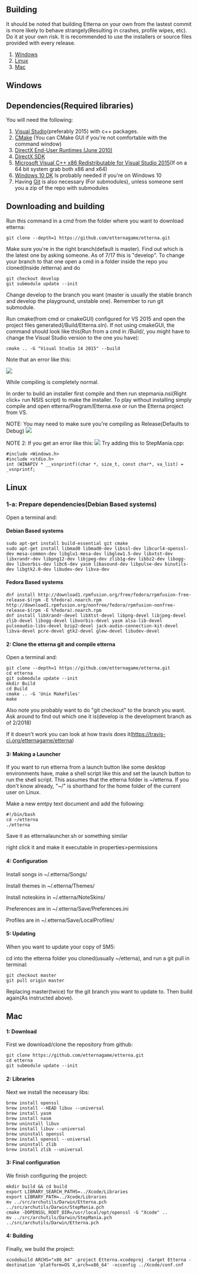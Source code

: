 ## Building

It should be noted that building Etterna on your own from the lastest commit is more likely to behave strangely(Resulting in crashes, profile wipes, etc). Do it at your own risk. It is recommended to use the installers or source files provided with every release.

1. <a href="#windows">Windows</a>
1. <a href="#linux">Linux</a>
1. <a href="#mac">Mac</a>

<a name="windows" />

## Windows

## Dependencies(Required libraries)

You will need the following:

1. <a href="https://www.visualstudio.com/">Visual Studio</a>(preferably 2015) with c++ packages.
1. <a href="http://www.cmake.org/">CMake</a> (You can CMake GUI if you're not comfortable with the command window)
1. <a href="http://www.microsoft.com/en-us/download/details.aspx?id=8109">DirectX End-User Runtimes (June 2010)</a>
1. <a href="https://www.microsoft.com/en-us/download/details.aspx?id=6812">DirectX SDK</a>
1. <a href="http://www.microsoft.com/en-us/download/details.aspx?id=48145">Microsoft Visual C++ x86 Redistributable for Visual Studio 2015</a>(If on a 64 bit system grab both x86 and x64)
1. <a href="https://developer.microsoft.com/en-us/windows/downloads/windows-10-sdk">Windows 10 DK</a> Is probably needed if you're on Windows 10
1. Having <a href="https://git-scm.com/downloads">Git</a> is also necessary (For submodules), unless someone sent you a zip of the repo with submodules

## Downloading and building

Run this command in a cmd from the folder where you want to download etterna:

    git clone --depth=1 https://github.com/etternagame/etterna.git

Make sure you're in the right branch(default is master). Find out which is the latest one by asking someone. As of 7/17 this is "develop". To change your branch to that one open a cmd in a folder inside the repo you cloned(Inside /etterna) and do

    git checkout develop
    git submodule update --init

Change develop to the branch you want (master is usually the stable branch and develop the playground, unstable one). Remember to run git submodule.

Run cmake(from cmd or cmakeGUI) configured for VS 2015 and open the project files generated(/Build/Etterna.sln). If not using cmakeGUI, the command should look like this(Run from a cmd in /Build/, you might have to change the Visual Studio version to the one you have):

    cmake .. -G "Visual Studio 14 2015" --build

Note that an error like this:

![](https://cdn.discordapp.com/attachments/326225923240230923/337716512758562817/unknown.png)

While compiling is completely normal.

In order to build an installer first compile and then run stepmania.nsi(Right click+ run NSIS script) to make the installer.
To play without installing simply compile and open etterna/Program/Etterna.exe or run the Etterna project from VS.

NOTE: You may need to make sure you're compiling as Release(Defaults to Debug)
![](https://cdn.discordapp.com/attachments/326225923240230923/337715335480475650/unknown.png)

NOTE 2: If you get an error like this:
![](http://vivide.re/863GDX4n.png)
Try adding this to StepMania.cpp:

```
#include <Windows.h>
#include <stdio.h>
int (WINAPIV * __vsnprintf)(char *, size_t, const char*, va_list) = _vsnprintf;
```

<a name="linux" />

## Linux

### 1-a: Prepare dependencies(Debian Based systems)

Open a terminal and:

#### Debian Based systems

```
sudo apt-get install build-essential git cmake
sudo apt-get install libmad0 libmad0-dev libssl-dev libcurl4-openssl-dev mesa-common-dev libglu1-mesa-dev libglew1.5-dev libxtst-dev libxrandr-dev libpng12-dev libjpeg-dev zlib1g-dev libbz2-dev libogg-dev libvorbis-dev libc6-dev yasm libasound-dev libpulse-dev binutils-dev libgtk2.0-dev libudev-dev libva-dev
```

#### Fedora Based systems

```
dnf install http://download1.rpmfusion.org/free/fedora/rpmfusion-free-release-$(rpm -E %fedora).noarch.rpm http://download1.rpmfusion.org/nonfree/fedora/rpmfusion-nonfree-release-$(rpm -E %fedora).noarch.rpm
dnf install libXrandr-devel libXtst-devel libpng-devel libjpeg-devel zlib-devel libogg-devel libvorbis-devel yasm alsa-lib-devel pulseaudio-libs-devel bzip2-devel jack-audio-connection-kit-devel libva-devel pcre-devel gtk2-devel glew-devel libudev-devel
```

#### 2: Clone the etterna git and compile etterna

Open a terminal and:

```
git clone --depth=1 https://github.com/etternagame/etterna.git
cd etterna
git submodule update --init
mkdir Build
cd Build
cmake .. -G 'Unix Makefiles'
make
```

Also note you probably want to do "git checkout" to the branch you want. Ask around to find out which one it is(develop is the development branch as of 2/2018)

If it doesn't work you can look at how travis does it(https://travis-ci.org/etternagame/etterna)

#### 3: Making a Launcher

If you want to run etterna from a launch button like some desktop environments have, make a shell script like this and set the launch button to run the shell script. This assumes that the etterna folder is ~/etterna. If you don't know already, "~/" is shorthand for the home folder of the current user on Linux.

Make a new emtpy text document and add the following:

```
#!/bin/bash
cd ~/etterna
./etterna
```

Save it as etternalauncher.sh or something similar

right click it and make it executable in properties>permissions

#### 4: Configuration

Install songs in ~/.etterna/Songs/

Install themes in ~/.etterna/Themes/

Install noteskins in ~/.etterna/NoteSkins/

Preferences are in ~/.etterna/Save/Preferences.ini

Profiles are in ~/.etterna/Save/LocalProfiles/

#### 5: Updating

When you want to update your copy of SM5:

cd into the etterna folder you cloned(usually ~/etterna), and run a git pull in terminal:

```
git checkout master
git pull origin master
```

Replacing master(twice) for the git branch you want to update to. Then build again(As instructed above).

<a name="mac" />

## Mac

#### 1: Download

First we download/clone the repository from github:

```
git clone https://github.com/etternagame/etterna.git
cd etterna
git submodule update --init
```

#### 2: Libraries

Next we install the necessary libs:

```
brew install openssl
brew install --HEAD libuv --universal
brew install yasm
brew install nasm
brew uninstall libuv
brew install libuv --universal
brew uninstall openssl
brew install openssl --universal
brew uninstall zlib
brew install zlib --universal
```

#### 3: Final configuration

We finish configuring the project:

```
mkdir build && cd build
export LIBRARY_SEARCH_PATHS=../Xcode/Libraries
export LIBRARY_PATH=../Xcode/Libraries
mv ../src/archutils/Darwin/Etterna.pch ../src/archutils/Darwin/StepMania.pch
cmake -DOPENSSL_ROOT_DIR=/usr/local/opt/openssl -G "Xcode" ..
mv ../src/archutils/Darwin/StepMania.pch ../src/archutils/Darwin/Etterna.pch
```

#### 4: Building

Finally, we build the project:

```
xcodebuild ARCHS="x86_64" -project Etterna.xcodeproj -target Etterna -destination 'platform=OS X,arch=x86_64' -xcconfig ../Xcode/conf.cnf
```
